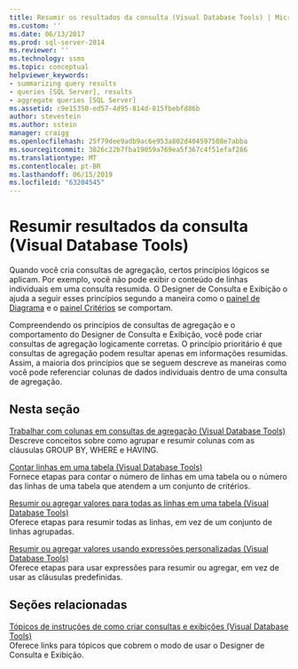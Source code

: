 ```yaml
---
title: Resumir os resultados da consulta (Visual Database Tools) | Microsoft Docs
ms.custom: ''
ms.date: 06/13/2017
ms.prod: sql-server-2014
ms.reviewer: ''
ms.technology: ssms
ms.topic: conceptual
helpviewer_keywords:
- summarizing query results
- queries [SQL Server], results
- aggregate queries [SQL Server]
ms.assetid: c9e15350-ed57-4d95-814d-815fbebfd86b
author: stevestein
ms.author: sstein
manager: craigg
ms.openlocfilehash: 25f79dee9adb9ac6e953a802d404597508e7abba
ms.sourcegitcommit: 3026c22b7fba19059a769ea5f367c4f51efaf286
ms.translationtype: MT
ms.contentlocale: pt-BR
ms.lasthandoff: 06/15/2019
ms.locfileid: "63204545"
---
```

# <a name="summarize-query-results-visual-database-tools"></a>Resumir resultados da consulta (Visual Database Tools)
  Quando você cria consultas de agregação, certos princípios lógicos se aplicam. Por exemplo, você não pode exibir o conteúdo de linhas individuais em uma consulta resumida. O Designer de Consulta e Exibição o ajuda a seguir esses princípios segundo a maneira como o [painel de Diagrama](visual-database-tools.md) e o [painel Critérios](criteria-pane-visual-database-tools.md) se comportam.  
  
 Compreendendo os princípios de consultas de agregação e o comportamento do Designer de Consulta e Exibição, você pode criar consultas de agregação logicamente corretas. O princípio prioritário é que consultas de agregação podem resultar apenas em informações resumidas. Assim, a maioria dos princípios que se seguem descreve as maneiras como você pode referenciar colunas de dados individuais dentro de uma consulta de agregação.  
  
## <a name="in-this-section"></a>Nesta seção  
 [Trabalhar com colunas em consultas de agregação &#40;Visual Database Tools&#41;](work-with-columns-in-aggregate-queries-visual-database-tools.md)  
 Descreve conceitos sobre como agrupar e resumir colunas com as cláusulas GROUP BY, WHERE e HAVING.  
  
 [Contar linhas em uma tabela &#40;Visual Database Tools&#41;](count-rows-in-a-table-visual-database-tools.md)  
 Fornece etapas para contar o número de linhas em uma tabela ou o número das linhas de uma tabela que atendem a um conjunto de critérios.  
  
 [Resumir ou agregar valores para todas as linhas em uma tabela &#40;Visual Database Tools&#41;](summarize-or-aggregate-values-for-all-rows-in-a-table-visual-database-tools.md)  
 Oferece etapas para resumir todas as linhas, em vez de um conjunto de linhas agrupadas.  
  
 [Resumir ou agregar valores usando expressões personalizadas &#40;Visual Database Tools&#41;](summarize-or-aggregate-values-using-custom-expressions-visual-database-tools.md)  
 Oferece etapas para usar expressões para resumir ou agregar, em vez de usar as cláusulas predefinidas.  
  
## <a name="related-sections"></a>Seções relacionadas  
 [Tópicos de instruções de como criar consultas e exibições &#40;Visual Database Tools&#41;](design-queries-and-views-how-to-topics-visual-database-tools.md)  
 Oferece links para tópicos que cobrem o modo de usar o Designer de Consulta e Exibição.  
  
  
